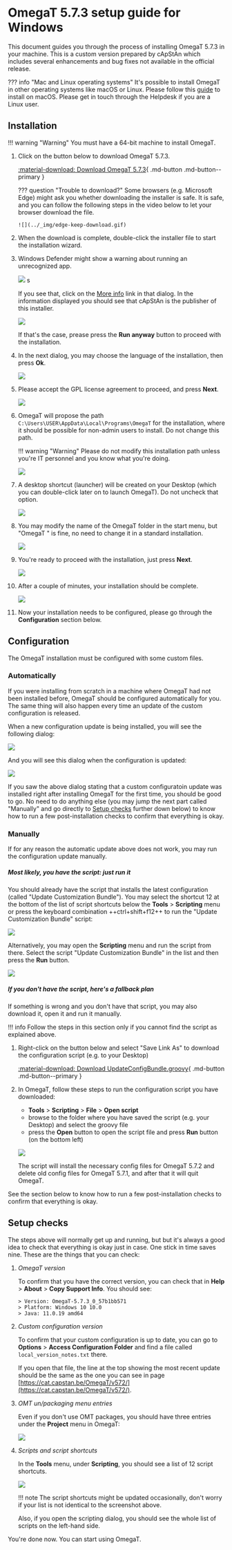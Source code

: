 # OmegaT 5.7.3 setup guide for Windows

This document guides you through the process of installing OmegaT 5.7.3 in your machine. This is a custom version prepared by cApStAn which includes several enhancements and bug fixes not available in the official release.

<!-- prettier-ignore -->
??? info "Mac and Linux operating systems"
    It's possible to install OmegaT in other operating systems like macOS or Linux. Please follow this [guide](install-and-setup-macos.md) to install on macOS. Please get in touch through the Helpdesk if you are a Linux user.


## Installation

<!-- prettier-ignore -->
!!! warning "Warning"
    You must have a 64-bit machine to install OmegaT.

1.  Click on the button below to download OmegaT 5.7.3.

    [ :material-download: Download OmegaT 5.7.3](https://cat.capstan.be/OmegaT/exe/OmegaT_5.7.3_Windows_64_Signed.exe){ .md-button .md-button--primary }

    <!-- prettier-ignore -->
    ??? question "Trouble to download?"
        Some browsers (e.g. Microsoft Edge) might ask you whether downloading the installer is safe. It is safe, and you can follow the following steps in the video below to let your browser download the file.

        ![](../_img/edge-keep-download.gif)

2.  When the download is complete, double-click the installer file to start the installation wizard.

3.  Windows Defender might show a warning about running an unrecognized app.

    ![](../_img/omegat-win-protected-your-pc-01.png) <!-- # omt572-install-01.png -->s

    If you see that, click on the <u>More info</u> link in that dialog. In the information displayed you should see that cApStAn is the publisher of this installer.

    ![](../_img/omt572-install-02-run-anyway.png)

    If that's the case, prease press the **Run anyway** button to proceed with the installation.

4.  In the next dialog, you may choose the language of the installation, then press **Ok**.

    ![](../_img/omt572-install-03-lang.png)

5.  Please accept the GPL license agreement to proceed, and press **Next**.

    ![](../_img/omt572-install-04-accept.png)

6.  OmegaT will propose the path `C:\Users\USER\AppData\Local\Programs\OmegaT` for the installation, where it should be possible for non-admin users to install. Do not change this path.

    <!-- prettier-ignore -->
    !!! warning "Warning"
        Please do not modify this installation path unless you're IT personnel and you know what you're doing.

    ![](../_img/omt572-install-05-path.png)

7.  A desktop shortcut (launcher) will be created on your Desktop (which you can double-click later on to launch OmegaT). Do not uncheck that option.

    ![](../_img/omt572-install-06-desktop-shortcut.png)

8.  You may modify the name of the OmegaT folder in the start menu, but "OmegaT " is fine, no need to change it in a standard installation.

    ![](../_img/omt572-install-07-start-menu.png)

9.  You're ready to proceed with the installation, just press **Next**.

    ![](../_img/omt572-install-08-ready.png)

10. After a couple of minutes, your installation should be complete.

    ![](../_img/omt572-install-09-done.png)

11. Now your installation needs to be configured, please go through the **Configuration** section below.


## Configuration

The OmegaT installation must be configured with some custom files. 

### Automatically

If you were installing from scratch in a machine where OmegaT had not been installed before, OmegaT should be configured automatically for you. The same thing will also happen every time an update of the custom configuration is released. 

When a new configuration update is being installed, you will see the following dialog: 

![](../_img/customization-update-running.png)

And you will see this dialog when the configuration is updated:

![](../_img/customization-update-finished.png)

If you saw the above dialog stating that a custom configuratoin update was installed right after installing OmegaT for the first time, you should be good to go. No need to do anything else (you may jump the next part called "Manually" and go directly to [Setup checks](#setup-checks) further down below) to know how to run a few post-installation checks to confirm that everything is okay.

### Manually

If for any reason the automatic update above does not work, you may run the configuration update manually. 

##### Most likely, you have the script: just run it

You should already have the script that installs the latest configuration (called "Update Customization Bundle"). You may select the shortcut 12 at the bottom of the list of script shortcuts below the **Tools** > **Scripting** menu or press the keyboard combination ++ctrl+shift+f12++ to run the "Update Customization Bundle" script: 

![](../_img/script-shortcut-12.png)

Alternatively, you may open the **Scripting** menu and run the script from there. Select the script "Update Customization Bundle" in the list and then press the **Run** button. 

![](../_img/config-script-run-manually.png)

##### If you don't have the script, here's a fallback plan

If something is wrong and you don't have that script, you may also download it, open it and run it manually.

!!! info
    Follow the steps in this section only if you cannot find the script as explained above.

1.  Right-click on the button below and select "Save Link As" to download the configuration script (e.g. to your Desktop)

    [ :material-download: Download UpdateConfigBundle.groovy](https://cat.capstan.be/OmegaT/v572/customization/scripts/updateConfigBundle.groovy){ .md-button .md-button--primary }

2.  In OmegaT, follow these steps to run the configuration script you have downloaded:

    - **Tools** > **Scripting** > **File** > **Open script**
    - browse to the folder where you have saved the script (e.g. your Desktop) and select the groovy file
    - press the **Open** button to open the script file and press **Run** button (on the bottom left)

    ![](../_img/omt-open-script-and-run.gif)

    The script will install the necessary config files for OmegaT 5.7.2 and delete old config files for OmegaT 5.7.1, and after that it will quit OmegaT.
    
See the section below to know how to run a few post-installation checks to confirm that everything is okay.

## Setup checks

The steps above will normally get up and running, but but it's always a good idea to check that everything is okay just in case. One stick in time saves nine. These are the things that you can check:

1.  _OmegaT version_

    To confirm that you have the correct version, you can check that in **Help** > **About** > **Copy Support Info**. You should see:

        > Version: OmegaT-5.7.3_0_57b1bb571
        > Platform: Windows 10 10.0
        > Java: 11.0.19 amd64

2.  _Custom configuration version_

    To confirm that your custom configuration is up to date, you can go to **Options** > **Access Configuration Folder** and find a file called `local_version_notes.txt` there.

    If you open that file, the line at the top showing the most recent update should be the same as the one you can see in page [https://cat.capstan.be/OmegaT/v572/](https://cat.capstan.be/OmegaT/v572/).

3.  _OMT un/packaging menu entries_

    Even if you don't use OMT packages, you should have three entries under the **Project** menu in OmegaT:

    ![](../_img/omt-package-entries.png)

    <!-- - Unpack project from OMT file...
    - Pack project as OMT file...
    - Pack and delete project...  -->

4.  _Scripts and script shortcuts_

    In the **Tools** menu, under **Scripting**, you should see a list of 12 script shortcuts.

    ![](../_img/omt-scripts-shortcuts.png)

    !!! note
        The script shortcuts might be updated occasionally, don't worry if your list is not identical to the screenshot above.

    Also, if you open the scripting dialog, you should see the whole list of scripts on the left-hand side.

You're done now. You can start using OmegaT.

<!--
To install OmegaT and set it up on a computer running Windows, please follow the OmegaT installation and setup guide below:

<div style="width: 100%">

<iframe
src="https://slides.com/capstan/omegat-v572-setup-guide/embed?byline=hidden&share=hidden"
width="100%"
height="420"
scrolling="no"
frameborder="0"
webkitallowfullscreen mozallowfullscreen allowfullscreen>
</iframe>

</div>

If you use Mac or Linux, please see the second slide above or get in touch through the Helpdesk.


- USB
16GBc
model...
format as FAT32
D:\OmegaT
zip -- iso


https://www.westerndigital.com/products/usb-flash-drives/sandisk-ultra-fit-usb-3-1?sku=SDCZ430-016G-G46

-->
